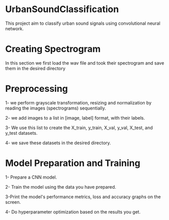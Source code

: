 # UrbanSoundClassification
This project aim to classify urban sound signals using convolutional neural network.
# Creating Spectrogram
In this section we first load the wav file and took their spectrogram and save them in the desired directory
# Preprocessing
1- we perform grayscale transformation, resizing and normalization by reading the images (spectrograms) sequentially.

2- we add images to a list in [image, label] format, with their labels.

3- We use this list to create the X_train, y_train, X_val, y_val, X_test, and y_test datasets.

4- we save these datasets in the desired directory.

# Model Preparation and Training
1- Prepare a CNN model.

2- Train the model using the data you have prepared.

3-Print the model's performance metrics, loss and accuracy graphs on the screen.

4- Do hyperparameter optimization based on the results you get.

